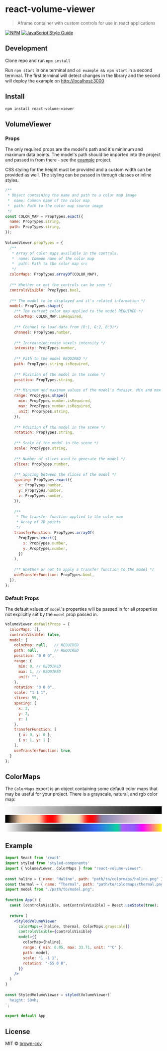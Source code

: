 # react-volume-viewer

> Aframe container with custom controls for use in react applications

[![NPM](https://img.shields.io/npm/v/react-volume-viewer.svg)](https://www.npmjs.com/package/react-volume-viewer) [![JavaScript Style Guide](https://img.shields.io/badge/code_style-standard-brightgreen.svg)](https://standardjs.com)

## Development

Clone repo and run `npm install`

Run `npm start` in one terminal and `cd example && npm start` in a second terminal. The first terminal will detect changes in the library and the second will deploy the example on [http://localhost:3000](http://localhost:3000)

## Install

```bash
npm install react-volume-viewer
```

## VolumeViewer

### Props

The only required props are the model's path and it's minimum and maximum data points. The model's path should be imported into the project and passed in from there - see the [example](#example) project.

CSS styling for the height must be provided and a custom width can be provided as well. The styling can be passed in through classes or inline styles.

```jsx
/**
 * Object containing the name and path to a color map image
 *  name: Common name of the color map
 *  path: Path to the color map source image
 */
const COLOR_MAP = PropTypes.exact({
  name: PropTypes.string,
  path: PropTypes.string,
});

VolumeViewer.propTypes = {
  /**
   * Array of color maps available in the controls.
   *  name: Common name of the color map
   *  path: Path to the color map src
   */
  colorMaps: PropTypes.arrayOf(COLOR_MAP),

  /** Whether or not the controls can be seen */
  controlsVisible: PropTypes.bool,

  /** The model to be displayed and it's related information */
  model: PropTypes.shape({
    /** The current color map applied to the model REQUIRED */
    colorMap: COLOR_MAP.isRequired,

    /** Channel to load data from (R:1, G:2, B:3)*/
    channel: PropTypes.number,

    /** Increase/decrease voxels intensity */
    intensity: PropTypes.number,

    /** Path to the model REQUIRED */
    path: PropTypes.string.isRequired,

    /** Position of the model in the scene */
    position: PropTypes.string,

    /** Minimum and maximum values of the model's dataset. Min and max values are required */
    range: PropTypes.shape({
      min: PropTypes.number.isRequired,
      max: PropTypes.number.isRequired,
      unit: PropTypes.string,
    }),

    /** Position of the model in the scene */
    rotation: PropTypes.string,

    /** Scale of the model in the scene */
    scale: PropTypes.string,

    /** Number of slices used to generate the model */
    slices: PropTypes.number,

    /** Spacing between the slices of the model */
    spacing: PropTypes.exact({
      x: PropTypes.number,
      y: PropTypes.number,
      z: PropTypes.number,
    }),

    /**
     * The transfer function applied to the color map
     * Array of 2D points
     */
    transferFunction: PropTypes.arrayOf(
      PropTypes.exact({
        x: PropTypes.number,
        y: PropTypes.number,
      })
    ),

    /** Whether or not to apply a transfer function to the model */
    useTransferFunction: PropTypes.bool,
  }),
};
```

### Default Props

The default values of `model`'s properties will be passed in for all properties not explicitly set by the `model` prop passed in.

```jsx
VolumeViewer.defaultProps = {
  colorMaps: [],
  controlsVisible: false,
  model: {
    colorMap: null,   // REQUIRED
    path: null,       // REQUIRED
    position: "0 0 0",
    range: { 
      min: 0, // REQUIRED
      max: 1, // REQUIRED
      unit: "",
    },
    rotation: "0 0 0",
    scale: "1 1 1",
    slices: 55,
    spacing: { 
      x: 2, 
      y: 2, 
      z: 1
    },
    transferFunction: [
      { x: 0, y: 0 },
      { x: 1, y: 1 }
    ],
    useTransferFunction: true,
  }
};

```

## ColorMaps

The `ColorMaps` export is an object containing some default color maps that may be useful for your project. There is a grayscale, natural, and rgb color map:

<img alt="grayscale" src="./src/images/grayscale.png" height="25"/>
<img alt="natural" src="./src/images/natural.png" height="25"/>
<img alt="rgb" src="./src/images/rgb.png" height="25"/>

## Example

```jsx
import React from 'react'
import styled from 'styled-components'
import { VolumeViewer, ColorMaps } from "react-volume-viewer";

const haline = { name: "Haline", path: "path/to/colormaps/haline.png" };
const thermal = { name: "Thermal", path: "path/to/colormaps/thermal.png" };
import model from "./path/to/model.png";

function App() {
  const [controlsVisible, setControlsVisible] = React.useState(true);

  return (
    <StyledVolumeViewer
      colorMaps={[haline, thermal, ColorMaps.grayscale]}
      controlsVisible={controlsVisible}
      model={{
        colorMap={haline},
        range: { min: 0.05, max: 33.71, unit: "°C" },
        path: model,
        scale: "1 -1 1",
        rotation: "-55 0 0",
      }}
    />
  )
}

const StyledVolumeViewer = styled(VolumeViewer)`
  height: 50vh;
`;

export default App
```

## License

MIT © [brown-ccv](https://github.com/brown-ccv)
